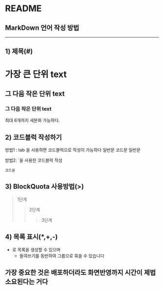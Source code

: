 # README
## MarkDown 언어 작성 방법
--------------------
## 1) 제목(#)
# 가장 큰 단위 text
## 그 다음 작은 단위 text
### 그 다음 작은 단위 text
최대 6개까지 세분화 가능하다.

## 2) 코드블럭 작성하기
방법1 : tab 을 사용하면 코드블럭으로 작성이 가능하다
일반문
    코드문
일반문

방법2: `을 사용한 코드블럭 작성
```
코드문
```

## 3) BlockQuota 사용방법(>)
> 1단계
>> 2단계
>>> 3단계

## 4) 목록 표시(*,+,-)
* 로 목록을 생성할 수 있으며
    * 들여쓰기를 동반하여 그룹으로 묶을 수 있습니다

## 가장 중요한 것은 배포하더라도 화면반영까지 시간이 제법 소요된다는 거다